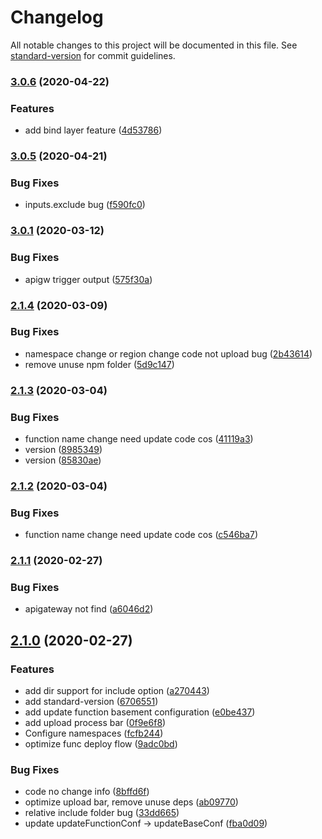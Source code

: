 # Changelog

All notable changes to this project will be documented in this file. See [standard-version](https://github.com/conventional-changelog/standard-version) for commit guidelines.

### [3.0.6](https://github.com/serverless-components/tencent-scf/compare/v3.0.5...v3.0.6) (2020-04-22)


### Features

* add bind layer feature ([4d53786](https://github.com/serverless-components/tencent-scf/commit/4d53786924c65cda2d959e53e4df34b3d1917b4b))

### [3.0.5](https://github.com/serverless-components/tencent-scf/compare/v3.0.1...v3.0.5) (2020-04-21)


### Bug Fixes

* inputs.exclude bug ([f590fc0](https://github.com/serverless-components/tencent-scf/commit/f590fc0e98050d3970c7b4156efe5f10e793a018))

### [3.0.1](https://github.com/serverless-components/tencent-scf/compare/v3.0.0...v3.0.1) (2020-03-12)


### Bug Fixes

* apigw trigger output ([575f30a](https://github.com/serverless-components/tencent-scf/commit/575f30a5cae482984b31efae1158e609e11d38b7))

### [2.1.4](https://github.com/serverless-components/tencent-scf/compare/v2.1.3...v2.1.4) (2020-03-09)


### Bug Fixes

* namespace change or region change code not upload bug ([2b43614](https://github.com/serverless-components/tencent-scf/commit/2b436141be031a1133202dbd25c0cd7292792db2))
* remove unuse npm folder ([5d9c147](https://github.com/serverless-components/tencent-scf/commit/5d9c147b97c17edc1fa7edc60597ee8729cf5826))

### [2.1.3](https://github.com/serverless-components/tencent-scf/compare/v2.1.1...v2.1.3) (2020-03-04)


### Bug Fixes

* function name change need update code cos ([41119a3](https://github.com/serverless-components/tencent-scf/commit/41119a3a65ef92d94f5d69c76d726978151df46f))
* version ([8985349](https://github.com/serverless-components/tencent-scf/commit/8985349b515910937068227fdec87adaacda46d1))
* version ([85830ae](https://github.com/serverless-components/tencent-scf/commit/85830ae366984a968e34c40f8b6840eb385d8899))

### [2.1.2](https://github.com/serverless-components/tencent-scf/compare/v2.1.1...v2.1.2) (2020-03-04)


### Bug Fixes

* function name change need update code cos ([c546ba7](https://github.com/serverless-components/tencent-scf/commit/c546ba7178acc384df7c0ab79997abd7cb6e826f))

### [2.1.1](https://github.com/serverless-components/tencent-scf/compare/v2.1.0...v2.1.1) (2020-02-27)


### Bug Fixes

* apigateway not find ([a6046d2](https://github.com/serverless-components/tencent-scf/commit/a6046d26bb505e41cb8306b6169fdcb3e2a990dd))

## [2.1.0](https://github.com/serverless-components/tencent-scf/compare/v2.0.0...v2.1.0) (2020-02-27)


### Features

* add dir support for include option ([a270443](https://github.com/serverless-components/tencent-scf/commit/a270443ccd58f001036d6c5ea51ae04ec376713b))
* add standard-version ([6706551](https://github.com/serverless-components/tencent-scf/commit/6706551419bd934a89ccaaa48117efdb86572b93))
* add update function basement configuration ([e0be437](https://github.com/serverless-components/tencent-scf/commit/e0be4375cdda050113b115b37eaa2fd559827b4c))
* add upload process bar ([0f9e6f8](https://github.com/serverless-components/tencent-scf/commit/0f9e6f804180fd86e52aa1bb1bf7cb02f7cc36ac))
* Configure namespaces ([fcfb244](https://github.com/serverless-components/tencent-scf/commit/fcfb244a1e5465070f0d6a700b7a21b104262bfc))
* optimize func deploy flow ([9adc0bd](https://github.com/serverless-components/tencent-scf/commit/9adc0bd19edf124cf909ce5b6daede0d1a86110a))


### Bug Fixes

* code no change info ([8bffd6f](https://github.com/serverless-components/tencent-scf/commit/8bffd6f4b44c9da29c97a60fa52168fd353f87bf))
* optimize upload bar, remove unuse deps ([ab09770](https://github.com/serverless-components/tencent-scf/commit/ab09770bdcb6717867043abf1b08fbdf642ba95c))
* relative include folder bug ([33dd665](https://github.com/serverless-components/tencent-scf/commit/33dd665b02445eb2e3b4ae8b309382064ad621c7))
* update updateFunctionConf -> updateBaseConf ([fba0d09](https://github.com/serverless-components/tencent-scf/commit/fba0d09150a68bfceb36df095a52786a89b560b7))
